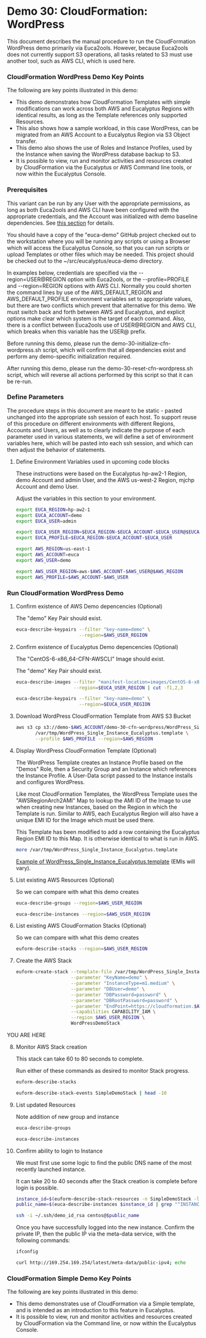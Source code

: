 # Demo 30: CloudFormation: WordPress

This document describes the manual procedure to run the CloudFormation WordPress demo primarily 
via Euca2ools. However, because Euca2ools does not currently support S3 operations, all tasks
related to S3 must use another tool, such as AWS CLI, which is used here.

### CloudFormation WordPress Demo Key Points
   
The following are key points illustrated in this demo:
   
* This demo demonstrates how CloudFormation Templates with simple modifications can work across
  both AWS and Eucalyptus Regions with identical results, as long as the Template references
  only supported Resources.
* This also shows how a sample workload, in this case WordPress, can be migrated from an AWS
  Account to a Eucalyptus Region via S3 Object transfer.
* This demo also shows the use of Roles and Instance Profiles, used by the Instance when
  saving the WordPress database backup to S3.
* It is possible to view, run and monitor activities and resources created by CloudFormation
  via the Eucalyptus or AWS Command line tools, or now within the Eucalyptus Console.

### Prerequisites

This variant can be run by any User with the appropriate permissions, as long as both Euca2ools
and AWS CLI have been configured with the appropriate credentials, and the Account was initialized
with demo baseline dependencies. See [this section](../../demo-00-initialize/docs) for details.

You should have a copy of the "euca-demo" GitHub project checked out to the workstation
where you will be running any scripts or using a Browser which will access the Eucalyptus 
Console, so that you can run scripts or upload Templates or other files which may be needed. 
This project should be checked out to the ~/src/eucalyptus/euca-demo directory.

In examples below, credentials are specified via the --region=USER@REGION option with Euca2ools, 
or the --profile=PROFILE and --region=REGION options with AWS CLI. Normally you could shorten the
command lines by use of the AWS_DEFAULT_REGION and AWS_DEFAULT_PROFILE environment variables set
to appropriate values, but there are two conflicts which prevent that alternative for this demo.
We must switch back and forth between AWS and Eucalyptus, and explicit options make clear which
system is the target of each command. Also, there is a conflict between Euca2ools use of
USER@REGION and AWS CLI, which breaks when this variable has the USER@ prefix.

Before running this demo, please run the demo-30-initialize-cfn-wordpress.sh script, which
will confirm that all dependencies exist and perform any demo-specific initialization
required.

After running this demo, please run the demo-30-reset-cfn-wordpress.sh script, which will
reverse all actions performed by this script so that it can be re-run.

### Define Parameters

The procedure steps in this document are meant to be static - pasted unchanged into the appropriate
ssh session of each host. To support reuse of this procedure on different environments with
different Regions, Accounts and Users, as well as to clearly indicate the purpose of each
parameter used in various statements, we will define a set of environment variables here, which
will be pasted into each ssh session, and which can then adjust the behavior of statements.

1. Define Environment Variables used in upcoming code blocks

    These instructions were based on the Eucalyptus hp-aw2-1 Region, demo Account and admin User,
    and the AWS us-west-2 Region, mjchp Account and demo User.

    Adjust the variables in this section to your environment.

    ```bash
    export EUCA_REGION=hp-aw2-1
    export EUCA_ACCOUNT=demo
    export EUCA_USER=admin

    export EUCA_USER_REGION=$EUCA_REGION-$EUCA_ACCOUNT-$EUCA_USER@$EUCA_REGION
    export EUCA_PROFILE=$EUCA_REGION-$EUCA_ACCOUNT-$EUCA_USER

    export AWS_REGION=us-east-1
    export AWS_ACCOUNT=euca
    export AWS_USER=demo

    export AWS_USER_REGION=aws-$AWS_ACCOUNT-$AWS_USER@$AWS_REGION
    export AWS_PROFILE=$AWS_ACCOUNT-$AWS_USER
    ```

### Run CloudFormation WordPress Demo

1. Confirm existence of AWS Demo depencencies (Optional)

    The "demo" Key Pair should exist.

    ```bash
    euca-describe-keypairs --filter "key-name=demo" \
                           --region=$AWS_USER_REGION
    ```

2. Confirm existence of Eucalyptus Demo depencencies (Optional)

    The "CentOS-6-x86_64-CFN-AWSCLI" Image should exist.

    The "demo" Key Pair should exist.

    ```bash
    euca-describe-images --filter "manifest-location=images/CentOS-6-x86_64-CFN-AWSCLI.raw.manifest.xml" \
                         --region=$EUCA_USER_REGION | cut -f1,2,3

    euca-describe-keypairs --filter "key-name=demo" \
                           --region=$EUCA_USER_REGION
    ```

3. Download WordPress CloudFormation Template from AWS S3 Bucket

    ```bash
    aws s3 cp s3://demo-$AWS_ACCOUNT/demo-30-cfn-wordpress/WordPress_Single_Instance_Eucalyptus.template \
           /var/tmp/WordPress_Single_Instance_Eucalyptus.template \
           --profile $AWS_PROFILE --region=$AWS_REGION
    ```

4. Display WordPress CloudFormation Template (Optional)

    The WordPress Template creates an Instance Profile based on the "Demos" Role, then a
    Security Group and an Instance which references the Instance Profile. A User-Data
    script passed to the Instance installs and configures WordPress.

    Like most CloudFormation Templates, the WordPress Template uses the "AWSRegionArch2AMI" Map
    to lookup the AMI ID of the Image to use when creating new Instances, based on the Region
    in which the Template is run. Similar to AWS, each Eucalyptus Region will also have a unique
    EMI ID for the Image which must be used there.

    This Template has been modified to add a row containing the Eucalyptus Region EMI ID to this
    Map. It is otherwise identical to what is run in AWS.

    ```bash
    more /var/tmp/WordPress_Single_Instance_Eucalyptus.template
    ```

    [Example of WordPress_Single_Instance_Eucalyptus.template](../templates/WordPress_Single_Instance_Eucalyptus.template.example) (EMIs will vary).

5. List existing AWS Resources (Optional)

    So we can compare with what this demo creates

    ```bash
    euca-describe-groups --region=$AWS_USER_REGION

    euca-describe-instances --region=$AWS_USER_REGION
    ```

6. List existing AWS CloudFormation Stacks (Optional)

    So we can compare with what this demo creates

    ```bash
    euform-describe-stacks --region=$AWS_USER_REGION
    ```

7. Create the AWS Stack

    ```bash
    euform-create-stack --template-file /var/tmp/WordPress_Single_Instance_Eucalyptus.template \
                        --parameter "KeyName=demo" \
                        --parameter "InstanceType=m1.medium" \
                        --parameter "DBUser=demo" \
                        --parameter "DBPassword=password" \
                        --parameter "DBRootPassword=password" \
                        --parameter "EndPoint=https://cloudformation.$AWS_REGION.amazonaws.com" \
                        --capabilities CAPABILITY_IAM \
                        --region $AWS_USER_REGION \
                        WordPressDemoStack
    ```
YOU ARE HERE

8. Monitor AWS Stack creation

    This stack can take 60 to 80 seconds to complete.

    Run either of these commands as desired to monitor Stack progress.

    ```bash
    euform-describe-stacks

    euform-describe-stack-events SimpleDemoStack | head -10
    ```

8. List updated Resources

    Note addition of new group and instance

    ```bash
    euca-describe-groups

    euca-describe-instances
    ```

9. Confirm ability to login to Instance

    We must first use some logic to find the public DNS name of the most recently launched instance.

    It can take 20 to 40 seconds after the Stack creation is complete before login is possible.

    ```bash
    instance_id=$(euform-describe-stack-resources -n SimpleDemoStack -l DemoInstance | cut -f3)
    public_name=$(euca-describe-instances $instance_id | grep "^INSTANCE" | cut -f4)

    ssh -i ~/.ssh/demo_id_rsa centos@$public_name
    ```

    Once you have successfully logged into the new instance. Confirm the private IP, then
    the public IP via the meta-data service, with the following commands:

    ```bash
    ifconfig

    curl http://169.254.169.254/latest/meta-data/public-ipv4; echo
    ```

### CloudFormation Simple Demo Key Points
    
The following are key points illustrated in this demo:
    
* This demo demonstrates use of CloudFormation via a Simple template, and is intended as an
  introduction to this feature in Eucalyptus.
* It is possible to view, run and monitor activities and resources created by CloudFormation
  via the Command line, or now within the Eucalyptus Console.

